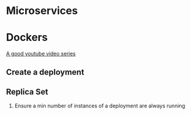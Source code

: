 # Microservices


# Dockers

[A good youtube video series](https://www.youtube.com/watch?v=_3NUI5vasPk&list=PLMPZQTftRCS8Pp4wiiUruly5ODScvAwcQ)


## Create a deployment 


## Replica Set 

1. Ensure a min number of instances of a deployment are always running 

